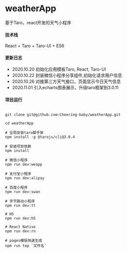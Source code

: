 # weatherApp
基于Taro，react开发的天气小程序

#### 技术栈
React + Taro + Taro-UI + ES6

#### 更新日志
- 2020.10.20 初始化应用模板Taro, React, Taro-UI
- 2020.10.22 封装微信小程序分享组件,初始化请求用户信息
- 2020.10.26 对接第三方天气接口，页面显示今日天气信息
- 2020.11.01 引入echarts图表展示，升级taro框架到3.0.11

#### 项目运行

```

git clone git@github.com:Cheering-baby/weatherApp.git

cd weatherApp

# 全局安装taro脚手架
npm install -g @tarojs/cli@3.0.4

# 安装项目依赖
npm install

# 微信小程序
npm run dev:weapp

# 支付宝小程序
npm run dev:alipay

# 百度小程序
npm run dev:swan

# 字节跳动小程序
npm run dev:tt

# H5
npm run dev:h5

# React Native
npm run dev:rn

# pages模版快速生成
npm run tep `文件名`

```